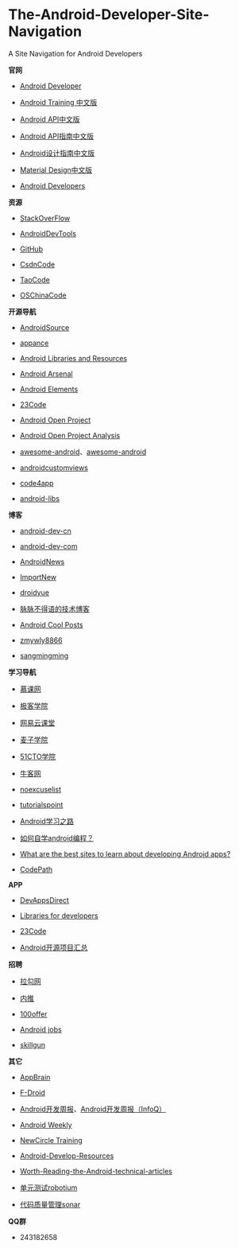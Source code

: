 The-Android-Developer-Site-Navigation
=====================================

A Site Navigation for Android Developers

**官网**

- [Android Developer](http://developer.android.com)

- [Android Training 中文版](http://hukai.me/android-training-course-in-chinese/index.html)

- [Android API中文版](http://wikidroid.sinaapp.com/Android中文API)

- [Android API指南中文版](http://wiki.eoeandroid.com/Android_API_Guides)

- [Android设计指南中文版](http://adchs.github.io)

- [Material Design中文版](http://design.1sters.com)

- [Android Developers](https://www.youtube.com/user/androiddevelopers/videos)


**资源**

- [StackOverFlow](http://stackoverflow.com)

- [AndroidDevTools](http://www.androiddevtools.cn)

- [GitHub](https://github.com)

- [CsdnCode](http://code.csdn.net)

- [TaoCode](http://code.taobao.org)

- [OSChinaCode](http://git.oschina.net)

**开源导航**

- [AndroidSource](https://android.googlesource.com/)

- [appance](http://www.appance.com/category/android/)

- [Android Libraries and Resources](http://alamkanak.github.io/android-libraries-and-resources/)

- [Android Arsenal](https://android-arsenal.com)

- [Android Elements](https://github.com/cesards/AndroidElementals)

- [23Code](http://www.23code.com)

- [Android Open Project](https://github.com/android-cn/android-open-project)

- [Android Open Project Analysis](https://github.com/android-cn/android-open-project-analysis)

- [awesome-android](https://github.com/snowdream/awesome-android)、[awesome-android](http://snowdream.github.io/awesome-android/)

- [androidcustomviews](http://androidcustomviews.com/)

- [code4app](http://a.code4app.com/)

- [android-libs](http://android-libs.com/)


**博客**

- [android-dev-cn](https://github.com/android-cn/android-dev-cn)

- [android-dev-com](https://github.com/android-cn/android-dev-com)

- [AndroidNews](http://www.androidweekly.cn)

- [ImportNew](http://www.importnew.com)

- [droidyue](http://droidyue.com)

- [脉脉不得语的技术博客](http://www.inferjay.com/)

- [Android Cool Posts](http://greenrobot.me/)

- [zmywly8866](http://zmywly8866.github.io/)

- [sangmingming](http://blog.isming.me/)


**学习导航**

- [慕课网](http://www.imooc.com)

- [极客学院](http://www.jikexueyuan.com)

- [网易云课堂](http://study.163.com)

- [麦子学院](http://www.maiziedu.com)

- [51CTO学院](http://edu.51cto.com)

- [牛客网](http://www.nowcoder.com)

- [noexcuselist](http://noexcuselist.com/)

- [tutorialspoint](http://www.tutorialspoint.com/)

- [Android学习之路](http://stormzhang.com/android/2020/07/07/learn-android-from-rookie/)

- [如何自学android编程？](http://www.zhihu.com/question/26417244)

- [What are the best sites to learn about developing Android apps?](https://www.quora.com/What-are-the-best-sites-to-learn-about-developing-Android-apps)

- [CodePath](http://guides.codepath.com/android)

**APP**

- [DevAppsDirect](https://play.google.com/store/apps/details?id=com.inappsquared.devappsdirect&amp;hl=zh_CN)

- [Libraries for developers](https://play.google.com/store/apps/details?id=com.desarrollodroide.repos&amp;hl=zh_CN)

- [23Code](https://play.google.com/store/apps/details?id=com.ttcode.appdirect)

- [Android开源项目汇总](http://www.wandoujia.com/apps/com.cjg.android)

**招聘**

- [拉勾网](http://www.lagou.com)

- [内推](http://www.neitui.me)

- [100offer](https://100offer.com)

- [Android jobs](https://github.com/android-cn/android-jobs)

- [skillgun](http://skillgun.com/)

**其它**

- [AppBrain](http://www.appbrain.com)

- [F-Droid](https://f-droid.org)

- [Android开发周报](http://www.inferjay.com/blog/categories/androiddevweekly/)、[Android开发周报（InfoQ）](http://www.infoq.com/cn/search.action?queryString=Android%E5%BC%80%E5%8F%91%E5%91%A8%E6%8A%A5&page=1&searchOrder=&sst=Zp46A54E1sGU2B4f)

- [Android Weekly](http://androidweekly.net/)

- [NewCircle Training](https://www.youtube.com/user/MarakanaTechTV)

- [Android-Develop-Resources](https://github.com/zmywly8866/Android-Develop-Resources)

- [Worth-Reading-the-Android-technical-articles](https://github.com/zmywly8866/Worth-Reading-the-Android-technical-articles)

- [单元测试robotium](http://www.robotium.cn/)

- [代码质量管理sonar](http://sonar.oschina.net/)

**QQ群**

- 243182658
